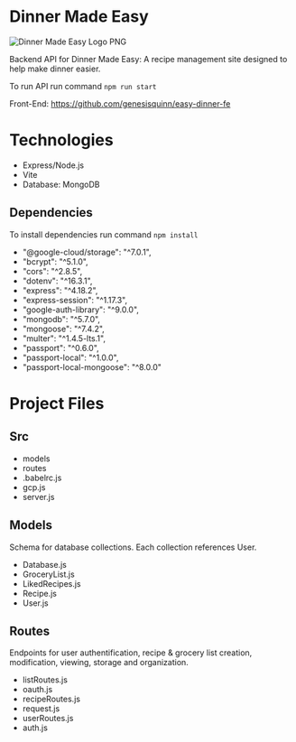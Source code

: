 # Dinner Made Easy 

![Dinner Made Easy Logo PNG](https://github.com/genesisquinn/easy-dinner-fe/assets/123833736/333e7b69-ad33-4ded-9fa4-00bfca9cb599)

Backend API for Dinner Made Easy: A recipe management site designed to help make dinner easier. 

To run API run command ```npm run start```

Front-End: https://github.com/genesisquinn/easy-dinner-fe

# Technologies
- Express/Node.js
- Vite
- Database: MongoDB

## Dependencies
To install dependencies run command ```npm install```
  - "@google-cloud/storage": "^7.0.1",
  -  "bcrypt": "^5.1.0",
  -  "cors": "^2.8.5",
  -  "dotenv": "^16.3.1",
  -  "express": "^4.18.2",
  -  "express-session": "^1.17.3",
  -  "google-auth-library": "^9.0.0",
  -  "mongodb": "^5.7.0",
  -  "mongoose": "^7.4.2",
  -  "multer": "^1.4.5-lts.1",
 - "passport": "^0.6.0",
- "passport-local": "^1.0.0",
 -  "passport-local-mongoose": "^8.0.0"

# Project Files

## Src
- models
- routes
- .babelrc.js
- gcp.js
- server.js

## Models

Schema for database collections. Each collection references User. 

- Database.js
- GroceryList.js
- LikedRecipes.js
- Recipe.js
- User.js

## Routes

Endpoints for user authentification, recipe & grocery list creation, modification, viewing, storage and organization. 

- listRoutes.js
- oauth.js
- recipeRoutes.js
- request.js
- userRoutes.js
- auth.js
